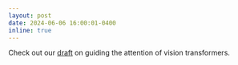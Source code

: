 ```yaml
---
layout: post
date: 2024-06-06 16:00:01-0400
inline: true
---
```


Check out our [draft](https://arxiv.org/abs/2406.03303) on guiding the attention of vision transformers.
